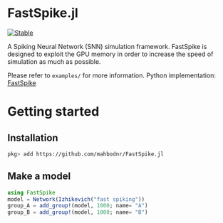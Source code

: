 # FastSpike.jl

[![Stable](https://img.shields.io/badge/docs-stable-blue.svg)](https://MahbodNr.github.io/FastSpike.jl/stable)

A Spiking Neural Network (SNN) simulation framework. FastSpike is designed to exploit the GPU memory in order to increase the speed of simulation as much as possible.


Please refer to `examples/` for more information. Python implementation: [FastSpike](https://github.com/mahbodnr/FastSpike)


# Getting started
## Installation
  ```bash
  pkg> add https://github.com/mahbodnr/FastSpike.jl
  ```

## Make a model
  ```julia
  using FastSpike
  model = Network(Izhikevich("fast spiking"))
  group_A = add_group!(model, 1000; name= "A")
  group_B = add_group!(model, 1000; name= "B")
  ```
